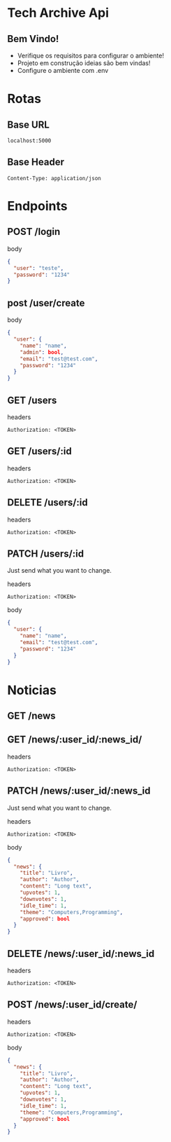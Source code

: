 # Tech Archive Api

## Bem Vindo!

- Verifique os requisitos para configurar o ambiente!
- Projeto em construção ideias são bem vindas!
- Configure o ambiente com .env

# Rotas

## Base URL

```
localhost:5000
```

## Base Header

```
Content-Type: application/json
```

# Endpoints

## POST /login

body

```json
{
  "user": "teste",
  "password": "1234"
}
```

## post /user/create

body

```json
{
  "user": {
    "name": "name",
    "admin": bool,
    "email": "test@test.com",
    "password": "1234"
  }
}
```

## GET /users

headers

```
Authorization: <TOKEN>
```

## GET /users/:id

headers

```
Authorization: <TOKEN>
```

## DELETE /users/:id

headers

```
Authorization: <TOKEN>
```

## PATCH /users/:id

Just send what you want to change.

headers

```
Authorization: <TOKEN>
```

body

```json
{
  "user": {
    "name": "name",
    "email": "test@test.com",
    "password": "1234"
  }
}
```

# Noticias

## GET /news

## GET /news/:user_id/:news_id/

headers

```
Authorization: <TOKEN>
```

## PATCH /news/:user_id/:news_id

Just send what you want to change.

headers

```
Authorization: <TOKEN>
```

body

```json
{
  "news": {
    "title": "Livro",
    "author": "Author",
    "content": "Long text",
    "upvotes": 1,
    "downvotes": 1,
    "idle_time": 1,
    "theme": "Computers,Programming",
    "approved": bool
  }
}
```

## DELETE /news/:user_id/:news_id

headers

```
Authorization: <TOKEN>
```

## POST /news/:user_id/create/

headers

```
Authorization: <TOKEN>
```

body

```json
{
  "news": {
    "title": "Livro",
    "author": "Author",
    "content": "Long text",
    "upvotes": 1,
    "downvotes": 1,
    "idle_time": 1,
    "theme": "Computers,Programming",
    "approved": bool
  }
}
```
